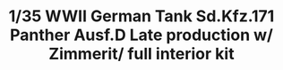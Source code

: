---
title: "1/35 WWII German Tank  Sd.Kfz.171 Panther  Ausf.D  Late production w/ Zimmerit/ full interior kit"
price: 6800.0
desc: ""
img_path: "/assets/img/TAKO2104.jpg"
brand: AMMO
available: true
special_offer: false
new: false
soon: false
cat: "Plasticne-Makete"
subcat: "PM-TAKOM"
subsubcat: ""
sifra: "TAKO2104"
---